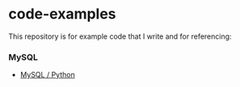 # code-examples

This repository is for example code that I write and for referencing:

### MySQL
 - [MySQL / Python](mysql/python)
